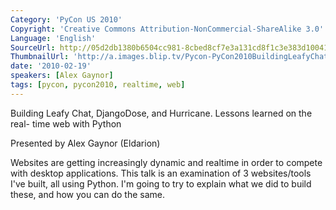 ```yaml
---
Category: 'PyCon US 2010'
Copyright: 'Creative Commons Attribution-NonCommercial-ShareAlike 3.0'
Language: 'English'
SourceUrl: http://05d2db1380b6504cc981-8cbed8cf7e3a131cd8f1c3e383d10041.r93.cf2.rackcdn.com/pycon-us-2010/338_building-leafy-chat-djangodose-and-hurricane-lessons-learned-on-the-real-time-web-with-python-24.m4v
ThumbnailUrl: 'http://a.images.blip.tv/Pycon-PyCon2010BuildingLeafyChatDjangoDoseAndHurricaneLessonsL504.png'
date: '2010-02-19'
speakers: [Alex Gaynor]
tags: [pycon, pycon2010, realtime, web]
---
```

Building Leafy Chat, DjangoDose, and Hurricane. Lessons learned on the real-
time web with Python

  
Presented by Alex Gaynor (Eldarion)

  
Websites are getting increasingly dynamic and realtime in order to compete
with desktop applications. This talk is an examination of 3 websites/tools
I've built, all using Python. I'm going to try to explain what we did to build
these, and how you can do the same.


